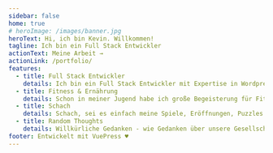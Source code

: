 ```yaml
---
sidebar: false
home: true
# heroImage: /images/banner.jpg
heroText: Hi, ich bin Kevin. Willkommen!
tagline: Ich bin ein Full Stack Entwickler
actionText: Meine Arbeit →
actionLink: /portfolio/
features:
  - title: Full Stack Entwickler
    details: Ich bin ein Full Stack Entwickler mit Expertise in Wordpress, Vue & Electron.
  - title: Fitness & Ernährung
    details: Schon in meiner Jugend habe ich große Begeisterung für Fitness & gesunde Ernährung gefunden.
  - title: Schach
    details: Schach, sei es einfach meine Spiele, Eröffnungen, Puzzles oder Übungen
  - title: Random Thoughts
    details: Willkürliche Gedanken - wie Gedanken über unsere Gesellschaft und co.
footer: Entwickelt mit VuePress ♥️
---
```


<!-- # Hello VuePress -->
